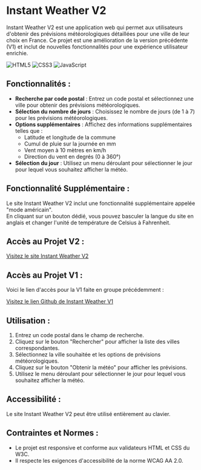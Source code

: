# Instant Weather V2

Instant Weather V2 est une application web qui permet aux utilisateurs d'obtenir des prévisions météorologiques détaillées pour une ville de leur choix en France. Ce projet est une amélioration de la version précédente (V1) et inclut de nouvelles fonctionnalités pour une expérience utilisateur enrichie.

![HTML5](https://img.shields.io/badge/HTML5-E34F26?logo=html5&logoColor=white)
![CSS3](https://img.shields.io/badge/CSS3-1572B6?logo=css3&logoColor=white)
![JavaScript](https://img.shields.io/badge/JavaScript-F7DF1E?logo=javascript&logoColor=black)

## Fonctionnalités :

- **Recherche par code postal** : Entrez un code postal et sélectionnez une ville pour obtenir des prévisions météorologiques.
- **Sélection du nombre de jours** : Choisissez le nombre de jours (de 1 à 7) pour les prévisions météorologiques.
- **Options supplémentaires** : Affichez des informations supplémentaires telles que :
  - Latitude et longitude de la commune
  - Cumul de pluie sur la journée en mm
  - Vent moyen à 10 mètres en km/h
  - Direction du vent en degrés (0 à 360°)
- **Sélection du jour** : Utilisez un menu déroulant pour sélectionner le jour pour lequel vous souhaitez afficher la météo.

## Fonctionnalité Supplémentaire :

Le site Instant Weather V2 inclut une fonctionnalité supplémentaire appelée "mode américain".   
En cliquant sur un bouton dédié, vous pouvez basculer la langue du site en anglais et changer l'unité de température de Celsius à Fahrenheit.

## Accès au Projet V2 :

[Visitez le site Instant Weather V2](https://logoviktor.github.io/Instant-Weather---SAE23/)

## Accès au Projet V1 :

Voici le lien d'accès pour la V1 faite en groupe précédemment :

[Visitez le lien Github de Instant Weather V1](https://github.com/LogoViktor/R209---InstantWeather)


## Utilisation :

1. Entrez un code postal dans le champ de recherche.
2. Cliquez sur le bouton "Rechercher" pour afficher la liste des villes correspondantes.
3. Sélectionnez la ville souhaitée et les options de prévisions météorologiques.
4. Cliquez sur le bouton "Obtenir la météo" pour afficher les prévisions.
5. Utilisez le menu déroulant pour sélectionner le jour pour lequel vous souhaitez afficher la météo.

## Accessibilité :

Le site Instant Weather V2 peut être utilisé entièrement au clavier.

## Contraintes et Normes :

- Le projet est responsive et conforme aux validateurs HTML et CSS du W3C.
- Il respecte les exigences d'accessibilité de la norme WCAG AA 2.0.